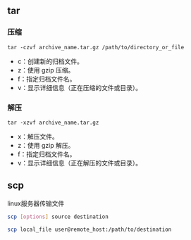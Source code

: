 ## tar

### 压缩

```shell
tar -czvf archive_name.tar.gz /path/to/directory_or_file
```

- c：创建新的归档文件。
- z：使用 gzip 压缩。
- f：指定归档文件名。
- v：显示详细信息（正在压缩的文件或目录）。

### 解压

```shell
tar -xzvf archive_name.tar.gz
```

- x：解压文件。
- z：使用 gzip 解压。
- f：指定归档文件名。
- v：显示详细信息（正在解压的文件或目录）。

## scp

linux服务器传输文件

```bash
scp [options] source destination
```

```bash
scp local_file user@remote_host:/path/to/destination
```